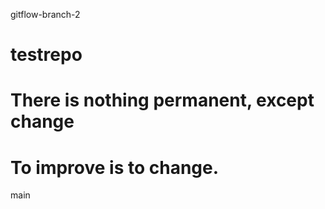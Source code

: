 gitflow-branch-2
# testrepo
# There is nothing permanent, except change
# To improve is to change. 
main
